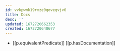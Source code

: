 ```yaml
---
id: vvkpwmk19rxze0qoveqvjv6
title: Docs
desc: ''
updated: 1672720662353
created: 1672720648677
---
```


- [[p.equivalentPredicate]] [[p.hasDocumentation]]